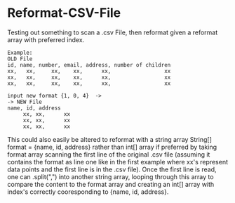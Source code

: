 # Reformat-CSV-File
Testing out something to scan a .csv File, then reformat given a reformat array with preferred index.

    Example:
    OLD File
    id, name, number, email, address, number of children
    xx,   xx,     xx,    xx,      xx,                 xx
    xx,   xx,     xx,    xx,      xx,                 xx
    xx,   xx,     xx,    xx,      xx,                 xx

    input new format {1, 0, 4}  ->
    -> NEW File
    name, id, address
         xx, xx,      xx
         xx, xx,      xx
         xx, xx,      xx

This could also easily be altered to reformat with a string array String[] format = {name, id, address}
rather than int[] array if preferred by taking format array scanning the first line of the original .csv file (assuming
it contains the format as line one like in the first example where xx's represent data points and the first line is in the 
.csv file). Once the first line is read, one can .split(",") into another string array, looping through this array to compare
the content to the format array and creating an int[] array with index's correctly cooresponding to {name, id, address}.

